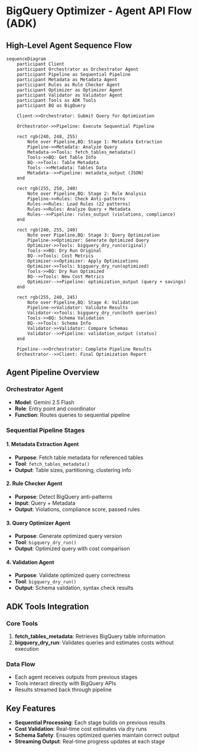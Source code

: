 # BigQuery Optimizer - Agent API Flow (ADK)

## High-Level Agent Sequence Flow

```mermaid
sequenceDiagram
    participant Client
    participant Orchestrator as Orchestrator Agent
    participant Pipeline as Sequential Pipeline
    participant Metadata as Metadata Agent
    participant Rules as Rule Checker Agent
    participant Optimizer as Optimizer Agent
    participant Validator as Validator Agent
    participant Tools as ADK Tools
    participant BQ as BigQuery
    
    Client->>Orchestrator: Submit Query for Optimization
    
    Orchestrator->>Pipeline: Execute Sequential Pipeline
    
    rect rgb(240, 248, 255)
        Note over Pipeline,BQ: Stage 1: Metadata Extraction
        Pipeline->>Metadata: Analyze Query
        Metadata->>Tools: fetch_tables_metadata()
        Tools->>BQ: Get Table Info
        BQ-->>Tools: Table Metadata
        Tools-->>Metadata: Tables Data
        Metadata-->>Pipeline: metadata_output (JSON)
    end
    
    rect rgb(255, 250, 240)
        Note over Pipeline,BQ: Stage 2: Rule Analysis
        Pipeline->>Rules: Check Anti-patterns
        Rules->>Rules: Load Rules (22 patterns)
        Rules->>Rules: Analyze Query + Metadata
        Rules-->>Pipeline: rules_output (violations, compliance)
    end
    
    rect rgb(240, 255, 240)
        Note over Pipeline,BQ: Stage 3: Query Optimization
        Pipeline->>Optimizer: Generate Optimized Query
        Optimizer->>Tools: bigquery_dry_run(original)
        Tools->>BQ: Dry Run Original
        BQ-->>Tools: Cost Metrics
        Optimizer->>Optimizer: Apply Optimizations
        Optimizer->>Tools: bigquery_dry_run(optimized)
        Tools->>BQ: Dry Run Optimized
        BQ-->>Tools: New Cost Metrics
        Optimizer-->>Pipeline: optimization_output (query + savings)
    end
    
    rect rgb(255, 240, 245)
        Note over Pipeline,BQ: Stage 4: Validation
        Pipeline->>Validator: Validate Results
        Validator->>Tools: bigquery_dry_run(both queries)
        Tools->>BQ: Schema Validation
        BQ-->>Tools: Schema Info
        Validator->>Validator: Compare Schemas
        Validator-->>Pipeline: validation_output (status)
    end
    
    Pipeline-->>Orchestrator: Complete Pipeline Results
    Orchestrator-->>Client: Final Optimization Report
```

## Agent Pipeline Overview

### Orchestrator Agent
- **Model**: Gemini 2.5 Flash
- **Role**: Entry point and coordinator
- **Function**: Routes queries to sequential pipeline

### Sequential Pipeline Stages

#### 1. Metadata Extraction Agent
- **Purpose**: Fetch table metadata for referenced tables
- **Tool**: `fetch_tables_metadata()`
- **Output**: Table sizes, partitioning, clustering info

#### 2. Rule Checker Agent  
- **Purpose**: Detect BigQuery anti-patterns
- **Input**: Query + Metadata
- **Output**: Violations, compliance score, passed rules

#### 3. Query Optimizer Agent
- **Purpose**: Generate optimized query version
- **Tool**: `bigquery_dry_run()`
- **Output**: Optimized query with cost comparison

#### 4. Validation Agent
- **Purpose**: Validate optimized query correctness
- **Tool**: `bigquery_dry_run()`
- **Output**: Schema validation, syntax check results

## ADK Tools Integration

### Core Tools
1. **fetch_tables_metadata**: Retrieves BigQuery table information
2. **bigquery_dry_run**: Validates queries and estimates costs without execution

### Data Flow
- Each agent receives outputs from previous stages
- Tools interact directly with BigQuery APIs
- Results streamed back through pipeline

## Key Features
- **Sequential Processing**: Each stage builds on previous results
- **Cost Validation**: Real-time cost estimates via dry runs
- **Schema Safety**: Ensures optimized queries maintain correct output
- **Streaming Output**: Real-time progress updates at each stage